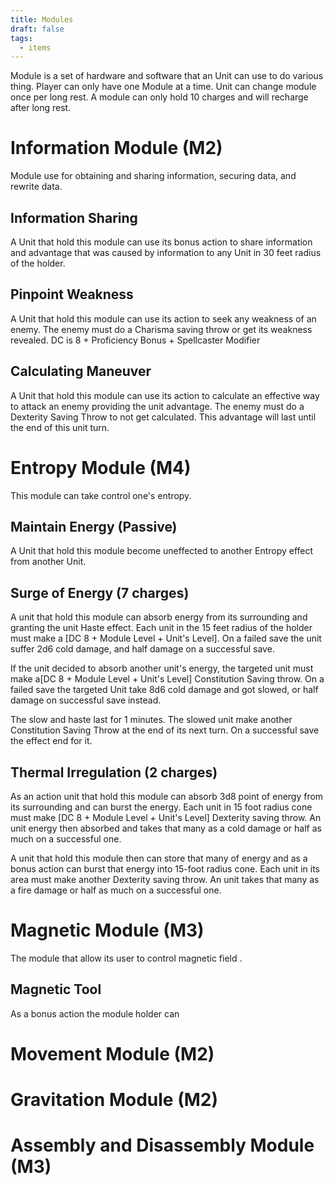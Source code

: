 ```yaml
---
title: Modules
draft: false
tags:
  - items
---
```

Module is a set of hardware and software that an Unit can use to do various thing. Player can only have one Module at a time. Unit can change module once per long rest. A module can only hold 10 charges and will recharge after long rest.

# Information Module (M2)
Module use for obtaining and sharing information, securing data, and rewrite data. 
## Information Sharing 
A Unit that hold this module can use its bonus action to share information and advantage that was caused by information to any Unit in 30 feet radius of the holder.
## Pinpoint Weakness
A Unit that hold this module can use its action to seek any weakness of an enemy. The enemy must do a Charisma saving throw or get its weakness revealed. DC is 8 + Proficiency Bonus + Spellcaster Modifier
## Calculating Maneuver
A Unit that hold this module can use its action to calculate an effective way to attack an enemy providing the unit advantage. The enemy must do a Dexterity Saving Throw to not get calculated. This advantage will last until the end of this unit turn.

# Entropy Module (M4)
This module can take control one's entropy.
## Maintain Energy (Passive)
A Unit that hold this module become uneffected to another Entropy effect from another Unit. 
## Surge of Energy (7 charges)
A unit that hold this module can absorb energy from its surrounding and granting the unit Haste effect. Each unit in the 15 feet radius of the holder must make a [DC 8 + Module Level + Unit's Level]. On a failed save the unit suffer 2d6 cold damage, and half damage on a successful save.

If the unit decided to absorb another unit's energy, the targeted unit must make a[DC 8 + Module Level + Unit's Level] Constitution Saving throw. On a failed save the targeted Unit take 8d6 cold damage and got slowed, or half damage on successful save instead. 

The slow and haste last for 1 minutes. The slowed unit make another Constitution Saving Throw at the end of its next turn. On a successful save the effect end for it. 
## Thermal Irregulation (2 charges)
As an action unit that hold this module can absorb 3d8 point of energy from its surrounding and can burst the energy. Each unit in 15 foot radius cone must make [DC 8 + Module Level + Unit's Level] Dexterity saving throw. An unit energy then absorbed and takes that many as a cold damage or half as much on a successful one. 

A unit that hold this module then can store that many of energy and as a bonus action can burst that energy into 15-foot radius cone. Each unit in its area must make another Dexterity saving throw. An unit takes that many as a fire damage or half as much on a successful one. 


# Magnetic Module (M3)
The module that allow its user to control magnetic field .
## Magnetic Tool
As a bonus action the module holder can 
# Movement Module (M2)
# Gravitation Module (M2)
# Assembly and Disassembly Module (M3)
# 
